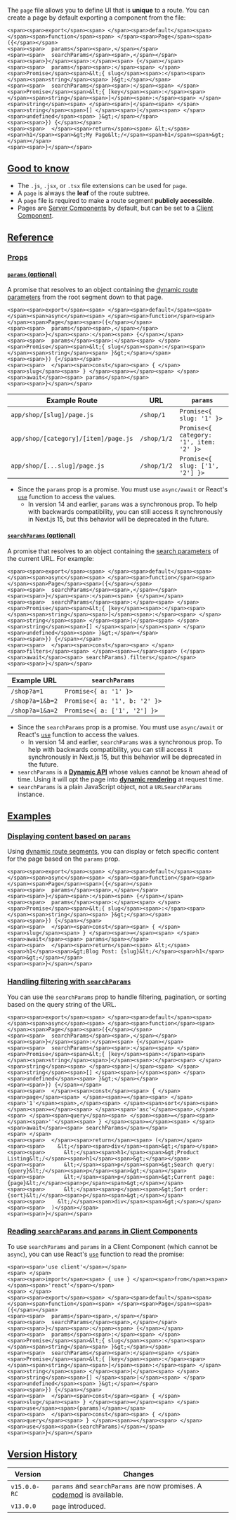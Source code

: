 The `page` file allows you to define UI that is **unique** to a route. You can create a page by default exporting a component from the file:

```
<span><span>export</span><span> </span><span>default</span><span> </span><span>function</span><span> </span><span>Page</span><span>({</span></span>
<span><span>  params</span><span>,</span></span>
<span><span>  searchParams</span><span>,</span></span>
<span><span>}</span><span>:</span><span> {</span></span>
<span><span>  params</span><span>:</span><span> </span><span>Promise</span><span>&lt;{ slug</span><span>:</span><span> </span><span>string</span><span> }&gt;</span></span>
<span><span>  searchParams</span><span>:</span><span> </span><span>Promise</span><span>&lt;{ [key</span><span>:</span><span> </span><span>string</span><span>]</span><span>:</span><span> </span><span>string</span><span> </span><span>|</span><span> </span><span>string</span><span>[] </span><span>|</span><span> </span><span>undefined</span><span> }&gt;</span></span>
<span><span>}) {</span></span>
<span><span>  </span><span>return</span><span> &lt;</span><span>h1</span><span>&gt;My Page&lt;/</span><span>h1</span><span>&gt;</span></span>
<span><span>}</span></span>
```

## [Good to know](https://nextjs.org/docs/app/api-reference/file-conventions/page#good-to-know)

-   The `.js`, `.jsx`, or `.tsx` file extensions can be used for `page`.
-   A `page` is always the **leaf** of the route subtree.
-   A `page` file is required to make a route segment **publicly accessible**.
-   Pages are [Server Components](https://react.dev/reference/rsc/server-components) by default, but can be set to a [Client Component](https://react.dev/reference/rsc/use-client).

## [Reference](https://nextjs.org/docs/app/api-reference/file-conventions/page#reference)

### [Props](https://nextjs.org/docs/app/api-reference/file-conventions/page#props)

#### [`params` (optional)](https://nextjs.org/docs/app/api-reference/file-conventions/page#params-optional)

A promise that resolves to an object containing the [dynamic route parameters](https://nextjs.org/docs/app/building-your-application/routing/dynamic-routes) from the root segment down to that page.

```
<span><span>export</span><span> </span><span>default</span><span> </span><span>async</span><span> </span><span>function</span><span> </span><span>Page</span><span>({</span></span>
<span><span>  params</span><span>,</span></span>
<span><span>}</span><span>:</span><span> {</span></span>
<span><span>  params</span><span>:</span><span> </span><span>Promise</span><span>&lt;{ slug</span><span>:</span><span> </span><span>string</span><span> }&gt;</span></span>
<span><span>}) {</span></span>
<span><span>  </span><span>const</span><span> { </span><span>slug</span><span> } </span><span>=</span><span> </span><span>await</span><span> params</span></span>
<span><span>}</span></span>
```

| Example Route | URL | `params` |
| --- | --- | --- |
| `app/shop/[slug]/page.js` | `/shop/1` | `Promise<{ slug: '1' }>` |
| `app/shop/[category]/[item]/page.js` | `/shop/1/2` | `Promise<{ category: '1', item: '2' }>` |
| `app/shop/[...slug]/page.js` | `/shop/1/2` | `Promise<{ slug: ['1', '2'] }>` |

-   Since the `params` prop is a promise. You must use `async/await` or React's [`use`](https://react.dev/reference/react/use) function to access the values.
    -   In version 14 and earlier, `params` was a synchronous prop. To help with backwards compatibility, you can still access it synchronously in Next.js 15, but this behavior will be deprecated in the future.

#### [`searchParams` (optional)](https://nextjs.org/docs/app/api-reference/file-conventions/page#searchparams-optional)

A promise that resolves to an object containing the [search parameters](https://developer.mozilla.org/docs/Learn/Common_questions/What_is_a_URL#parameters) of the current URL. For example:

```
<span><span>export</span><span> </span><span>default</span><span> </span><span>async</span><span> </span><span>function</span><span> </span><span>Page</span><span>({</span></span>
<span><span>  searchParams</span><span>,</span></span>
<span><span>}</span><span>:</span><span> {</span></span>
<span><span>  searchParams</span><span>:</span><span> </span><span>Promise</span><span>&lt;{ [key</span><span>:</span><span> </span><span>string</span><span>]</span><span>:</span><span> </span><span>string</span><span> </span><span>|</span><span> </span><span>string</span><span>[] </span><span>|</span><span> </span><span>undefined</span><span> }&gt;</span></span>
<span><span>}) {</span></span>
<span><span>  </span><span>const</span><span> </span><span>filters</span><span> </span><span>=</span><span> (</span><span>await</span><span> searchParams).filters</span></span>
<span><span>}</span></span>
```

| Example URL | `searchParams` |
| --- | --- |
| `/shop?a=1` | `Promise<{ a: '1' }>` |
| `/shop?a=1&b=2` | `Promise<{ a: '1', b: '2' }>` |
| `/shop?a=1&a=2` | `Promise<{ a: ['1', '2'] }>` |

-   Since the `searchParams` prop is a promise. You must use `async/await` or React's [`use`](https://react.dev/reference/react/use) function to access the values.
    -   In version 14 and earlier, `searchParams` was a synchronous prop. To help with backwards compatibility, you can still access it synchronously in Next.js 15, but this behavior will be deprecated in the future.
-   `searchParams` is a **[Dynamic API](https://nextjs.org/docs/app/building-your-application/rendering/server-components#dynamic-apis)** whose values cannot be known ahead of time. Using it will opt the page into **[dynamic rendering](https://nextjs.org/docs/app/building-your-application/rendering/server-components#dynamic-rendering)** at request time.
-   `searchParams` is a plain JavaScript object, not a `URLSearchParams` instance.

## [Examples](https://nextjs.org/docs/app/api-reference/file-conventions/page#examples)

### [Displaying content based on `params`](https://nextjs.org/docs/app/api-reference/file-conventions/page#displaying-content-based-on-params)

Using [dynamic route segments](https://nextjs.org/docs/app/building-your-application/routing/dynamic-routes), you can display or fetch specific content for the page based on the `params` prop.

```
<span><span>export</span><span> </span><span>default</span><span> </span><span>async</span><span> </span><span>function</span><span> </span><span>Page</span><span>({</span></span>
<span><span>  params</span><span>,</span></span>
<span><span>}</span><span>:</span><span> {</span></span>
<span><span>  params</span><span>:</span><span> </span><span>Promise</span><span>&lt;{ slug</span><span>:</span><span> </span><span>string</span><span> }&gt;</span></span>
<span><span>}) {</span></span>
<span><span>  </span><span>const</span><span> { </span><span>slug</span><span> } </span><span>=</span><span> </span><span>await</span><span> params</span></span>
<span><span>  </span><span>return</span><span> &lt;</span><span>h1</span><span>&gt;Blog Post: {slug}&lt;/</span><span>h1</span><span>&gt;</span></span>
<span><span>}</span></span>
```

### [Handling filtering with `searchParams`](https://nextjs.org/docs/app/api-reference/file-conventions/page#handling-filtering-with-searchparams)

You can use the `searchParams` prop to handle filtering, pagination, or sorting based on the query string of the URL.

```
<span><span>export</span><span> </span><span>default</span><span> </span><span>async</span><span> </span><span>function</span><span> </span><span>Page</span><span>({</span></span>
<span><span>  searchParams</span><span>,</span></span>
<span><span>}</span><span>:</span><span> {</span></span>
<span><span>  searchParams</span><span>:</span><span> </span><span>Promise</span><span>&lt;{ [key</span><span>:</span><span> </span><span>string</span><span>]</span><span>:</span><span> </span><span>string</span><span> </span><span>|</span><span> </span><span>string</span><span>[] </span><span>|</span><span> </span><span>undefined</span><span> }&gt;</span></span>
<span><span>}) {</span></span>
<span><span>  </span><span>const</span><span> { </span><span>page</span><span> </span><span>=</span><span> </span><span>'1'</span><span>,</span><span> </span><span>sort</span><span> </span><span>=</span><span> </span><span>'asc'</span><span>,</span><span> </span><span>query</span><span> </span><span>=</span><span> </span><span>''</span><span> } </span><span>=</span><span> </span><span>await</span><span> searchParams</span></span>
<span> </span>
<span><span>  </span><span>return</span><span> (</span></span>
<span><span>    &lt;</span><span>div</span><span>&gt;</span></span>
<span><span>      &lt;</span><span>h1</span><span>&gt;Product Listing&lt;/</span><span>h1</span><span>&gt;</span></span>
<span><span>      &lt;</span><span>p</span><span>&gt;Search query: {query}&lt;/</span><span>p</span><span>&gt;</span></span>
<span><span>      &lt;</span><span>p</span><span>&gt;Current page: {page}&lt;/</span><span>p</span><span>&gt;</span></span>
<span><span>      &lt;</span><span>p</span><span>&gt;Sort order: {sort}&lt;/</span><span>p</span><span>&gt;</span></span>
<span><span>    &lt;/</span><span>div</span><span>&gt;</span></span>
<span><span>  )</span></span>
<span><span>}</span></span>
```

### [Reading `searchParams` and `params` in Client Components](https://nextjs.org/docs/app/api-reference/file-conventions/page#reading-searchparams-and-params-in-client-components)

To use `searchParams` and `params` in a Client Component (which cannot be `async`), you can use React's [`use`](https://react.dev/reference/react/use) function to read the promise:

```
<span><span>'use client'</span></span>
<span> </span>
<span><span>import</span><span> { use } </span><span>from</span><span> </span><span>'react'</span></span>
<span> </span>
<span><span>export</span><span> </span><span>default</span><span> </span><span>function</span><span> </span><span>Page</span><span>({</span></span>
<span><span>  params</span><span>,</span></span>
<span><span>  searchParams</span><span>,</span></span>
<span><span>}</span><span>:</span><span> {</span></span>
<span><span>  params</span><span>:</span><span> </span><span>Promise</span><span>&lt;{ slug</span><span>:</span><span> </span><span>string</span><span> }&gt;</span></span>
<span><span>  searchParams</span><span>:</span><span> </span><span>Promise</span><span>&lt;{ [key</span><span>:</span><span> </span><span>string</span><span>]</span><span>:</span><span> </span><span>string</span><span> </span><span>|</span><span> </span><span>string</span><span>[] </span><span>|</span><span> </span><span>undefined</span><span> }&gt;</span></span>
<span><span>}) {</span></span>
<span><span>  </span><span>const</span><span> { </span><span>slug</span><span> } </span><span>=</span><span> </span><span>use</span><span>(params)</span></span>
<span><span>  </span><span>const</span><span> { </span><span>query</span><span> } </span><span>=</span><span> </span><span>use</span><span>(searchParams)</span></span>
<span><span>}</span></span>
```

## [Version History](https://nextjs.org/docs/app/api-reference/file-conventions/page#version-history)

| Version | Changes |
| --- | --- |
| `v15.0.0-RC` | `params` and `searchParams` are now promises. A [codemod](https://nextjs.org/docs/app/guides/upgrading/codemods#150) is available. |
| `v13.0.0` | `page` introduced. |